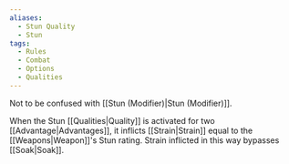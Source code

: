 ```yaml
---
aliases:
  - Stun Quality
  - Stun
tags:
  - Rules
  - Combat
  - Options
  - Qualities
---
```

Not to be confused with [[Stun (Modifier)|Stun (Modifier)]].

When the Stun [[Qualities|Quality]] is activated for two [[Advantage|Advantages]], it inflicts [[Strain|Strain]] equal to the [[Weapons|Weapon]]'s Stun rating. Strain inflicted in this way bypasses [[Soak|Soak]].